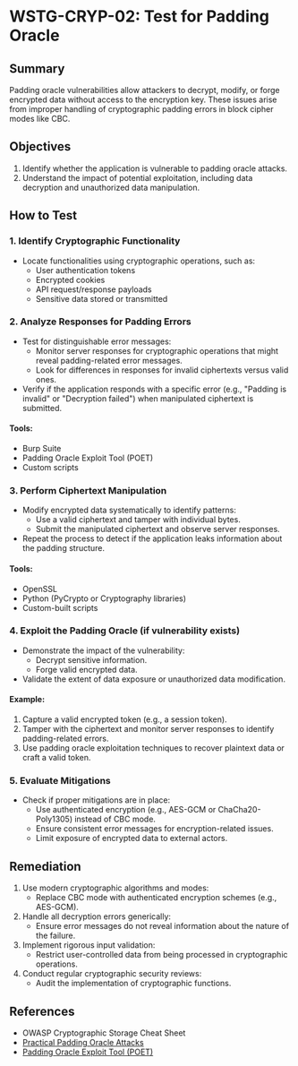 # WSTG-CRYP-02: Test for Padding Oracle

## Summary

Padding oracle vulnerabilities allow attackers to decrypt, modify, or forge encrypted data without access to the encryption key. These issues arise from improper handling of cryptographic padding errors in block cipher modes like CBC.

## Objectives

1. Identify whether the application is vulnerable to padding oracle attacks.
2. Understand the impact of potential exploitation, including data decryption and unauthorized data manipulation.

## How to Test

### 1. Identify Cryptographic Functionality

- Locate functionalities using cryptographic operations, such as:
  - User authentication tokens
  - Encrypted cookies
  - API request/response payloads
  - Sensitive data stored or transmitted

### 2. Analyze Responses for Padding Errors

- Test for distinguishable error messages:
  - Monitor server responses for cryptographic operations that might reveal padding-related error messages.
  - Look for differences in responses for invalid ciphertexts versus valid ones.
- Verify if the application responds with a specific error (e.g., "Padding is invalid" or "Decryption failed") when manipulated ciphertext is submitted.

#### Tools:
- Burp Suite
- Padding Oracle Exploit Tool (POET)
- Custom scripts

### 3. Perform Ciphertext Manipulation

- Modify encrypted data systematically to identify patterns:
  - Use a valid ciphertext and tamper with individual bytes.
  - Submit the manipulated ciphertext and observe server responses.
- Repeat the process to detect if the application leaks information about the padding structure.

#### Tools:
- OpenSSL
- Python (PyCrypto or Cryptography libraries)
- Custom-built scripts

### 4. Exploit the Padding Oracle (if vulnerability exists)

- Demonstrate the impact of the vulnerability:
  - Decrypt sensitive information.
  - Forge valid encrypted data.
- Validate the extent of data exposure or unauthorized data modification.

#### Example:
1. Capture a valid encrypted token (e.g., a session token).
2. Tamper with the ciphertext and monitor server responses to identify padding-related errors.
3. Use padding oracle exploitation techniques to recover plaintext data or craft a valid token.

### 5. Evaluate Mitigations

- Check if proper mitigations are in place:
  - Use authenticated encryption (e.g., AES-GCM or ChaCha20-Poly1305) instead of CBC mode.
  - Ensure consistent error messages for encryption-related issues.
  - Limit exposure of encrypted data to external actors.

## Remediation

1. Use modern cryptographic algorithms and modes:
   - Replace CBC mode with authenticated encryption schemes (e.g., AES-GCM).
2. Handle all decryption errors generically:
   - Ensure error messages do not reveal information about the nature of the failure.
3. Implement rigorous input validation:
   - Restrict user-controlled data from being processed in cryptographic operations.
4. Conduct regular cryptographic security reviews:
   - Audit the implementation of cryptographic functions.

## References

- OWASP Cryptographic Storage Cheat Sheet
- [Practical Padding Oracle Attacks](https://www.usenix.org/legacy/events/sec02/full_papers/vaudenay/vaudenay.pdf)
- [Padding Oracle Exploit Tool (POET)](https://github.com/GDSSecurity/Poet)
